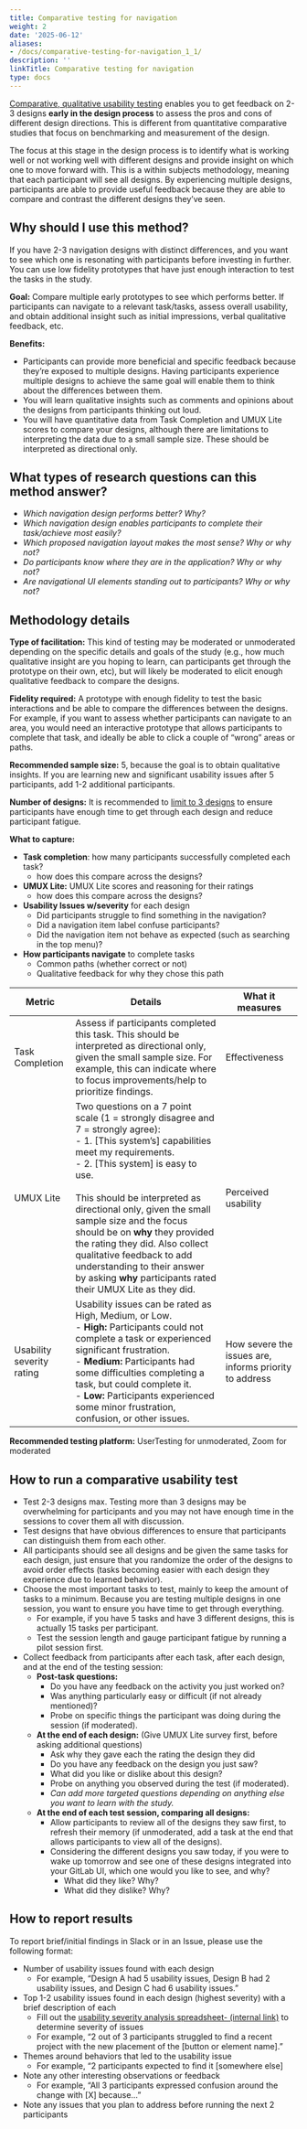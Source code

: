 ```yaml
---
title: Comparative testing for navigation
weight: 2
date: '2025-06-12'
aliases:
- /docs/comparative-testing-for-navigation_1_1/
description: ''
linkTitle: Comparative testing for navigation
type: docs
---
```


[Comparative, qualitative usability testing](https://www.uxmatters.com/mt/archives/2017/03/conducting-qualitative-comparative-usability-testing.php) enables you to get feedback on 2-3 designs **early in the design process** to assess the pros and cons of different design directions. This is different from quantitative comparative studies that focus on benchmarking and measurement of the design.

The focus at this stage in the design process is to identify what is working well or not working well with different designs and provide insight on which one to move forward with. This is a within subjects methodology, meaning that each participant will see all designs. By experiencing multiple designs, participants are able to provide useful feedback because they are able to compare and contrast the different designs they’ve seen.

## Why should I use this method?

If you have 2-3 navigation designs with distinct differences, and you want to see which one is resonating with participants before investing in further. You can use low fidelity prototypes that have just enough interaction to test the tasks in the study.

**Goal:** Compare multiple early prototypes to see which performs better. If participants can navigate to a relevant task/tasks, assess overall usability, and obtain additional insight such as initial impressions, verbal qualitative feedback, etc.

**Benefits:**

- Participants can provide more beneficial and specific feedback because they’re exposed to multiple designs. Having participants experience multiple designs to achieve the same goal will enable them to think about the differences between them.
- You will learn qualitative insights such as comments and opinions about the designs from participants thinking out loud.
- You will have quantitative data from Task Completion and UMUX Lite scores to compare your designs, although there are limitations to interpreting the data due to a small sample size. These should be interpreted as directional only.

## What types of research questions can this method answer?

- *Which navigation design performs better? Why?*
- *Which navigation design enables participants to complete their task/achieve most easily?*
- *Which proposed navigation layout makes the most sense? Why or why not?*
- *Do participants know where they are in the application? Why or why not?*
- *Are navigational UI elements standing out to participants? Why or why not?*

## Methodology details

**Type of facilitation:** This kind of testing may be moderated or unmoderated depending on the specific details and goals of the study (e.g., how much qualitative insight are you hoping to learn, can participants get through the prototype on their own, etc), but will likely be moderated to elicit enough qualitative feedback to compare the designs.

**Fidelity required:** A prototype with enough fidelity to test the basic interactions and be able to compare the differences between the designs. For example, if you want to assess whether participants can navigate to an area, you would need an interactive prototype that allows participants to complete that task, and ideally be able to click a couple of “wrong” areas or paths.

**Recommended sample size:** 5, because the goal is to obtain qualitative insights. If you are learning new and significant usability issues after 5 participants, add 1-2 additional participants.

**Number of designs:** It is recommended to [limit to 3 designs](https://dscout.com/people-nerds/comparative-usability-testing) to ensure participants have enough time to get through each design and reduce participant fatigue.

**What to capture:**

- **Task completion**: how many participants successfully completed each task?
  - how does this compare across the designs?
- **UMUX Lite:** UMUX Lite scores and reasoning for their ratings
  - how does this compare across the designs?
- **Usability Issues w/severity** for each design
  - Did participants struggle to find something in the navigation?
  - Did a navigation item label confuse participants?
  - Did the navigation item not behave as expected (such as searching in the top menu)?
- **How participants navigate** to complete tasks
  - Common paths (whether correct or not)
  - Qualitative feedback for why they chose this path

| Metric                    | Details                                                                                                                                                                                                                                                                                                                                                                                                                                                          | What it measures          |
|---------------------------|------------------------------------------------------------------------------------------------------------------------------------------------------------------------------------------------------------------------------------------------------------------------------------------------------------------------------------------------------------------------------------------------------------------------------------------------------------------|---------------------------|
| Task Completion           | Assess if participants completed this task. This should be interpreted as directional only, given the small sample size. For example, this can indicate where to focus improvements/help to prioritize findings.                                                                                                                                                                                                                                                 | Effectiveness             |
| UMUX Lite                 | Two questions on a 7 point scale (1 = strongly disagree and 7 = strongly agree):<br> - 1. [This system’s] capabilities meet my requirements.<br> - 2. [This system] is easy to use.<br> <br>This should be interpreted as directional only, given the small sample size and the focus should be on **why** they provided the rating they did. Also collect qualitative feedback to add understanding to their answer by asking **why** participants rated their UMUX Lite as they did.  | Perceived usability       |
| Usability severity rating | Usability issues can be rated as High, Medium, or Low. <br> - **High:** Participants could not complete a task or experienced significant frustration.<br> - **Medium:** Participants had some difficulties completing a task, but could complete it.<br> - **Low:** Participants experienced some minor frustration, confusion, or other issues.                                                                                                                                     | How severe the issues are, informs priority to address |

**Recommended testing platform:** UserTesting for unmoderated,  Zoom for moderated

## How to run a comparative usability test

- Test 2-3 designs max. Testing more than 3 designs may be overwhelming for participants and you may not have enough time in the sessions to cover them all with discussion.
- Test designs that have obvious differences to ensure that participants can distinguish them from each other.
- All participants should see all designs and be given the same tasks for each design, just ensure that you randomize the order of the designs to avoid order effects (tasks becoming easier with each design they experience due to learned behavior).
- Choose the most important tasks to test, mainly to keep the amount of tasks to a minimum. Because you are testing multiple designs in one session, you want to ensure you have time to get through everything.
  - For example, if you have 5 tasks and have 3 different designs, this is actually 15 tasks per participant.
  - Test the session length and gauge participant fatigue by running a pilot session first.
- Collect feedback from participants after each task, after each design, and at the end of the testing session:
  - **Post-task questions:**
    - Do you have any feedback on the activity you just worked on?
    - Was anything particularly easy or difficult (if not already mentioned)?
    - Probe on specific things the participant was doing during the session (if moderated).
  - **At the end of each design:**
(Give UMUX Lite survey first, before asking additional questions)
    - Ask why they gave each the rating the design they did
    - Do you have any feedback on the design you just saw?
    - What did you like or dislike about this design?
    - Probe on anything you observed during the test (if moderated).
    - *Can add more targeted questions depending on anything else you want to learn with the study.*
  - **At the end of each test session, comparing all designs:**
    - Allow participants to review all of the designs they saw first, to refresh their memory (if unmoderated, add a task at the end that allows participants to view all of the designs).
    - Considering the different designs you saw today, if you were to wake up tomorrow and see one of these designs integrated into your GitLab UI, which one would you like to see, and why?
      - What did they like? Why?
      - What did they dislike? Why?

## How to report results

To report brief/initial findings in Slack or in an Issue, please use the following format:

- Number of usability issues found with each design
  - For example, “Design A had 5 usability issues, Design B had 2 usability issues, and Design C had 6 usability issues.”
- Top 1-2 usability issues found in each design (highest severity) with a brief description of each
  - Fill out the [usability severity analysis spreadsheet- (internal link)](https://docs.google.com/spreadsheets/d/1LkQG2NT1-xi352i0K_3arV2bYs7RlvJ2/edit#gid=1835440721) to determine severity of issues
  - For example, “2 out of 3 participants struggled to find a recent project with the new placement of the [button or element name].”
- Themes around behaviors that led to the usability issue
  - For example, “2 participants expected to find it [somewhere else]
- Note any other interesting observations or feedback
  - For example, “All 3 participants expressed confusion around the change with [X] because…”
- Note any issues that you plan to address before running the next 2 participants
